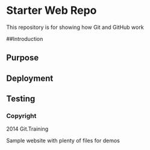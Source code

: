 # Starter Web Repo

This repository is for showing how Git and GitHub work

##Introduction 

## Purpose

## Deployment

## Testing

### Copyright 

2014 Git.Training

Sample website with plenty of files for demos